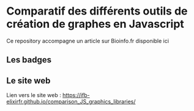 # Comparatif des différents outils de création de graphes en Javascript

Ce repository accompagne un article sur Bioinfo.fr disponible ici 

## Les badges

## Le site web

Lien vers le site web : https://ifb-elixirfr.github.io/comparison_JS_graphics_libraries/ 
